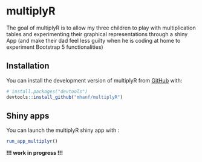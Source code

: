 
<!-- README.md is generated from README.Rmd. Please edit that file -->

# multiplyR

<!-- badges: start -->
<!-- badges: end -->

The goal of multiplyR is to allow my three children to play with
multiplication tables and experimenting their graphical representations
through a shiny App (and make their dad feel less guilty when he is
coding at home to experiment Bootstrap 5 functionalities)

## Installation

You can install the development version of multiplyR from
[GitHub](https://github.com/) with:

``` r
# install.packages("devtools")
devtools::install_github("mhanf/multiplyR")
```

## Shiny apps

You can launch the multiplyR shiny app with :

``` r
run_app_multiplyr()
```

**!!! work in progress !!!**
